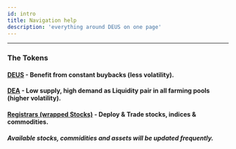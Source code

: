 ```yaml
---
id: intro
title: Navigation help
description: 'everything around DEUS on one page'
---
```


___

### The Tokens
#### [DEUS](deus.md) - Benefit from constant buybacks (less volatility).
#### [DEA](dea) - Low supply, high demand as Liquidity pair in all farming pools (higher volatility).
#### [Registrars (wrapped Stocks)](stocks) - Deploy & Trade stocks, indices & commodities.
##### Available stocks, commidities and assets will be updated frequently.
